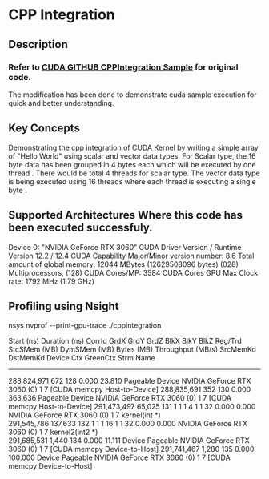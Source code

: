 # CPP Integration

## Description
### Refer to [CUDA GITHUB CPPIntegration Sample](https://github.com/NVIDIA/cuda-samples/tree/master/Samples/0_Introduction/cppIntegration) for original code.

The modification has been done to demonstrate cuda sample execution for quick and better understanding.

## Key Concepts

Demonstrating the cpp integration of CUDA Kernel by writing a simple array of "Hello World"  using scalar and vector data types. For Scalar type, the 16 byte data has been grouped in 4 bytes each  which will be executed by one thread . There would be total 4 threads for scalar type.  The vector  data type is being executed using 16 threads where each thread is executing a single byte . 

## Supported  Architectures Where this code has been executed successfuly.
Device 0: "NVIDIA GeForce RTX 3060"
  CUDA Driver Version / Runtime Version          12.2 / 12.4
  CUDA Capability Major/Minor version number:    8.6
  Total amount of global memory:                 12044 MBytes (12629508096 bytes)
  (028) Multiprocessors, (128) CUDA Cores/MP:    3584 CUDA Cores
  GPU Max Clock rate:                            1792 MHz (1.79 GHz)

## Profiling using Nsight 
nsys nvprof --print-gpu-trace ./cppintegration

Start (ns)   Duration (ns)  CorrId  GrdX  GrdY  GrdZ  BlkX  BlkY  BlkZ  Reg/Trd  StcSMem (MB)  DymSMem (MB)  Bytes (MB)  Throughput (MB/s)  SrcMemKd  DstMemKd            Device             Ctx  GreenCtx  Strm              Name            
 -----------  -------------  ------  ----  ----  ----  ----  ----  ----  -------  ------------  ------------  ----------  -----------------  --------  --------  ---------------------------  ---  --------  ----  ----------------------------
 288,824,971            672     128                                                                                0.000             23.810  Pageable  Device    NVIDIA GeForce RTX 3060 (0)    1               7  [CUDA memcpy Host-to-Device]
 288,835,691            352     130                                                                                0.000            363.636  Pageable  Device    NVIDIA GeForce RTX 3060 (0)    1               7  [CUDA memcpy Host-to-Device]
 291,473,497         65,025     131     1     1     1     4     1     1       32         0.000         0.000                                                     NVIDIA GeForce RTX 3060 (0)    1               7  kernel(int *)               
 291,545,786        137,633     132     1     1     1    16     1     1       32         0.000         0.000                                                     NVIDIA GeForce RTX 3060 (0)    1               7  kernel2(int2 *)             
 291,685,531          1,440     134                                                                                0.000             11.111  Device    Pageable  NVIDIA GeForce RTX 3060 (0)    1               7  [CUDA memcpy Device-to-Host]
 291,741,467          1,280     135                                                                                0.000            100.000  Device    Pageable  NVIDIA GeForce RTX 3060 (0)    1               7  [CUDA memcpy Device-to-Host]

